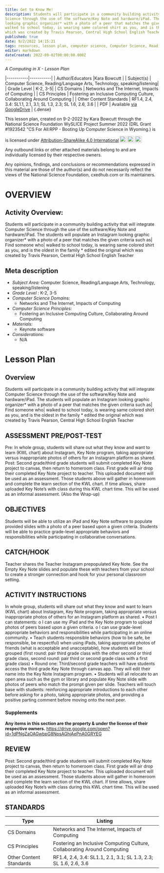 ```yaml
---
title: Get to Know Me!
description: Students will participate in a community building activity that will integrate Computer
Science through the use of the software/Key Note and hardware/iPad. The students will populate an Instagram
looking graphic organizer* with a photo of a peer that matches the given criteria such as| Find someone who|
walked to school today, is wearing same colored shirt as you, and is the oldest in the family * edited the original
which was created by Travis Pearson, Central High School English Teacher
published: true
date: 9/2/2022 14:15:21
tags: resources, lesson plan, computer science, Computer Science, Reading/Language Arts, Technology, speaking/listening 
editor: markdown
dateCreated: 2022-09-02T00:00:00.000Z
---
```

*A Computing in X - Lesson Plan*

|-----------|-----------|
| Author/Educators |Kara Bowcutt |
| Subject(s) | Computer Science, Reading/Language Arts, Technology, speaking/listening|
| Grade Level | K-2, 3-5|
| CS Domains | Networks and The Internet, Impacts of Computing |
| CS Principles | Fostering an Inclusive Computing Culture, Collaborating Around Computing |
| Other Content Standards | RF1.4, 2.4, 3.4: SL1.1, 2.1, 3.1; SL 1.3, 2.3; SL 1.6, 2.6, 3.6 | 
| PDF | Available [via GoogleDrive](https://drive.google.com/open?id=1IXzP4l3LUj4nQD23AOuQob7Oc-6cHxsd) |
{.dense}






This lesson plan, created on 9-2-2022 by Kara Bowcutt through the National Science Foundation WySLICE Project Summer 2022 (DRL Grant #1923542 "CS For All:RPP - Booting Up Computer Science in Wyoming.) is  <p xmlns:cc="http://creativecommons.org/ns#" >  is licensed under <a href="http://creativecommons.org/licenses/by-sa/4.0/?ref=chooser-v1" target="_blank" rel="license noopener noreferrer" style="display:inline-block;">Attribution-ShareAlike 4.0 International<img style="height:22px!important;margin-left:3px;vertical-align:text-bottom;" src="https://mirrors.creativecommons.org/presskit/icons/cc.svg?ref=chooser-v1"><img style="height:22px!important;margin-left:3px;vertical-align:text-bottom;" src="https://mirrors.creativecommons.org/presskit/icons/by.svg?ref=chooser-v1"><img style="height:22px!important;margin-left:3px;vertical-align:text-bottom;" src="https://mirrors.creativecommons.org/presskit/icons/sa.svg?ref=chooser-v1"></a></p>


Any outbound links or other attached materials belong to and are individually licensed by their respective owners. 


Any opinions, findings, and conclusions or recommendations expressed in this material are those of the author(s) and do not necessarily reflect the views of the National Science Foundation, cxedhub.com or its maintainers.


# OVERVIEW
## Activity Overview:  
Students will participate in a community building activity that will integrate Computer
Science through the use of the software/Key Note and hardware/iPad. The students will populate an Instagram
looking graphic organizer* with a photo of a peer that matches the given criteria such as| Find someone who|
walked to school today, is wearing same colored shirt as you, and is the oldest in the family * edited the original
which was created by Travis Pearson, Central High School English Teacher
## Meta description
+ *Subject Area:* Computer Science, Reading/Language Arts, Technology, speaking/listening 
+ *Grade Level :* K-2, 3-5 
+ *Computer Science Domains:*
   + Networks and The Internet, Impacts of Computing
+ *Computer Science Principles:*
   + Fostering an Inclusive Computing Culture, Collaborating Around Computing
+ *Materials:* 
   + Keynote software
+ *Considerations:*
   + N/A


# Lesson Plan
## Overview
Students will participate in a community building activity that will integrate Computer
Science through the use of the software/Key Note and hardware/iPad. The students will populate an Instagram
looking graphic organizer* with a photo of a peer that matches the given criteria such as| Find someone who|
walked to school today, is wearing same colored shirt as you, and is the oldest in the family * edited the original
which was created by Travis Pearson, Central High School English Teacher
## ASSESSMENT PRE/POST-TEST
Pre: In whole group, students will share out what they know and want to learn (KWL
chart) about Instagram, Key Note program, taking appropriate versus inappropriate
photos of others for an Instagram platform as shared. Post: Second grade/third grade
students will submit completed Key Note project to canvas, then return to homeroom
class. First grade will air drop their completed Key Note project to teacher. This
uploaded document will be used as an assessment. Those students above will gather in
homeroom and complete the learn section of the KWL chart. If time allows, share
uploaded Key Note’s with class during this KWL chart time. This will be used as an
informal assessment. (Also the Wrap-up)
## OBJECTIVES
Students will be able to utilize an iPad and Key Note software to populate provided
slides with a photo of a peer based upon a given criteria. Students will be able to
practice grade-level appropriate behaviors and responsibilities while participating in
collaborative conversations.


## CATCH/HOOK
Teacher shares the Teacher Instagram prepopulated Key Note. See the Empty Key Note
slides and populate these with teachers from your school to create a stronger
connection and hook for your personal classroom setting.


## ACTIVITY INSTRUCTIONS
In whole group, students will share out what they know and want to learn (KWL chart)
about Instagram, Key Note program, taking appropriate versus inappropriate photos of
others for an Instagram platform as shared. • Post I can statements: o I can use my
iPad and the Key Note program to upload photos of peers based upon a given criteria. o
I can use grade-level appropriate behaviors and responsibilities while participating
in an online community. • Teach students responsible behaviors (how to be safe, be
responsible, be respectful) when using iPads, taking appropriate photos of friends
(what is acceptable and unacceptable), how students will be grouped (first round: pair
third grade class with the other second or third grade class, second round: pair third
or second grade class with a first grade class) • Round one: Third/second grade
teachers will have students access the third grade Key Note through canvas app. They
will edit their name into the Key Note Instagram program. • Students will all relocate
to an open area such as the gym or library and populate Key Note slide with photos of
peers who match the prompt given per slide. Teachers will touch base with students:
reinforcing appropriate introductions to each other before asking for a photo, taking
appropriate photos, and providing a positive parting comment before moving onto the
next peer.


### Supplements
**Any items in this section are the property & under the license of their respective owners.**
https://drive.google.com/open?id=1dPNgZaOAGwbpG8NpsAGhjAePnA0GRYEG




## REVIEW
Post: Second grade/third grade students will submit completed Key Note project to
canvas, then return to homeroom class. First grade will air drop their completed Key
Note project to teacher. This uploaded document will be used as an assessment. Those
students above will gather in homeroom and complete the learn section of the KWL
chart. If time allows, share uploaded Key Note’s with class during this KWL chart
time. This will be used as an informal assessment.
## STANDARDS        
| Type | Listing | 
|-----------|-----------|
| CS Domains  | Networks and The Internet, Impacts of Computing|
| CS Principles   | Fostering an Inclusive Computing Culture, Collaborating Around Computing|
| Other Content Standards | RF1.4, 2.4, 3.4: SL1.1, 2.1, 3.1; SL 1.3, 2.3; SL 1.6, 2.6, 3.6  |